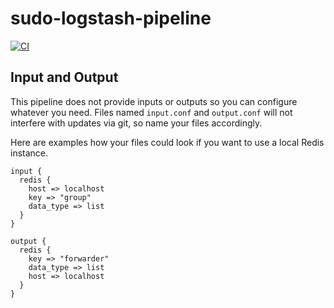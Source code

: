 # sudo-logstash-pipeline

[![CI](https://github.com/netways/sudo-logstash-pipeline/workflows/Logstash%20Syntax/badge.svg?event=push)](https://github.com/netways/sudo-logstash-pipeline/actions?query=workflow%3A%22Logstash+Syntax%22)

## Input and Output ##

This pipeline does not provide inputs or outputs so you can configure whatever you need. Files named `input.conf` and `output.conf` will not interfere with updates via git, so name your files accordingly.

Here are examples how your files could look if you want to use a local Redis instance.

```
input {
  redis {
    host => localhost
    key => "group"
    data_type => list
  }
}

output {
  redis {
    key => "forwarder"
    data_type => list
    host => localhost
  }
}
```

